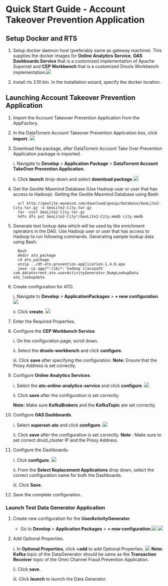 # Quick Start Guide - Account Takeover Prevention Application

## Setup Docker and RTS

1. Setup docker daemon host (preferably same as gateway machine). This supplies the docker images for **Online Analytics Service**, **OAS Dashboards Service** that is a customized implementation of Apache Superset and **CEP Workbench** that is a customized Drools Workbench implementation.![](images/applications/quickstart_launch/dockerlocation.png)

2. Install rts 3.10 bin. In the installation wizard, specify the docker location.


## Launching Account Takeover Prevention Application

1. Import the Account Takeover Prevention Application from the AppFactory.

2. In the DataTorrent Account Takeover Prevention Application box, click **import**. ![](images/applications/quickstart_launch/importato.png)

3. Download the package, after DataTorrent Account Take Over Prevention Application package is imported.
   
    i. Navigate to **Develop** > **Application Package** > **DataTorrent Account TakeOver Prevention Application**.
   
    ii. Click **launch** drop-down and select **download package**.![](images/applications/quickstart_launch/atoapppackage.png)
   
4. Get the Geolite Maxmind Database (Use Hadoop user or user that has access to Hadoop). Getting the Geolite Maxmind Database using Bash:
  
         url http://geolite.maxmind.com/download/geoip/database/GeoLite2-City.tar.gz -o GeoLite2-City.tar.gz
         tar -zxvf GeoLite2-City.tar.gz 
         hdfs dfs put GeoLite2-City*/GeoLite2-City.mmdb city.mmdb
  
5. Generate test lookup data which will be used by the enrichment operators in the DAG. Use Hadoop user or user that has access to Hadoop to run following commands. Generating sample lookup data using Bash:
   
         Bash
         mkdir ato_package
         cd ato_package
         unzip ../dt-ato-prevention-application-1.4.0.apa 
         java -cp app/*:lib/*:`hadoop classpath` com.datatorrent.ato.userActivityGenerator.DumpLookupData ato_lookupdata
  
6. Create configuration for ATO.
   
    i. Navigate to **Develop** > **ApplicationPackages** > **+ new configuration** ![](images/applications/quickstart_launch/atoapppacknewconfig.png)
   
    ii. Click **create**. ![](images/applications/quickstart_launch/atonewconfig1.png)
   
7. Enter the Required Properties. 

8. Configure the **CEP Workbench Service**.

    i. On the configuration page, scroll down.
   
    ii. Select the **drools-workbench** and click **configure**.
   
    iii. Click **save** after specifying the configuration.
    **Note:** Ensure that the Proxy Address is set correctly.
    
9. Configure **Online Analytics Services**.

    i. Select the **ato-online-analytics-service** and click **configure**. ![](images/applications/quickstart_launch/atoconfigureservice1.png)
   
    ii. Click **save** after the configuration is set correctly.
   
   **Note:** Make sure **KafkaBrokers** and the **KafkaTopic** are set correctly.
   
10. Configure **OAS Dashboards**.

    i. Select **superset-ato** and click **configure**. ![](images/applications/quickstart_launch/atoconfigureservice2.png)
    
    ii. Click **save** after the configuration is set correctly.
    **Note** : Make sure to set correct druid\_cluster IP and the Proxy Address. 
    
11. Configure the Dashboards.

    i. Click **configure**. ![](images/applications/quickstart_launch/atoconfigpackdashboard.png)
    
    ii. From the **Select Replacement Applications** drop down, select the correct configuration name for both the Dashboards.
    
    iii. Click **Save**. 
    
12. Save the complete configuration.

### Launch Test Data Generator Application

1. Create new configuration for the **UserActivityGenerator**.

   - Go to **Develop** > **Application Packages** > **+ new configuration**.![](images/applications/quickstart_launch/atouseractivitynewconfig.png) ![](images/applications/quickstart_launch/atouseractivitynewconfig1.png)
   
2. Add Optional Properties.

    i. In **Optional Properties**, click **+add** to add Optional Properties. ![](images/applications/quickstart_launch/atouseractivitynewconfig2.png) 
    **Note:**   **Kafka** topic of the DataGenerator should be same as the **Transaction Receiver** topic of the Omni Channel Fraud Prevention Application.
    
    ii. Click **save**.
    
    iii. Click **launch** to launch the Data Generator.


